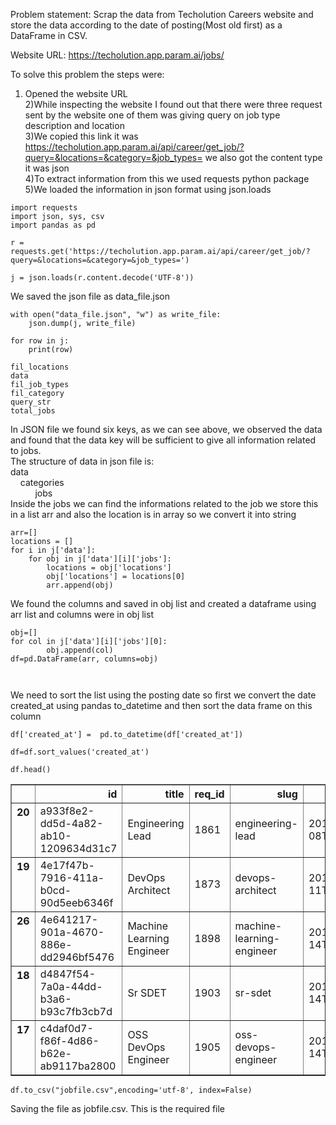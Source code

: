 
Problem statement: Scrap the data from Techolution Careers website and store the data according to the date of posting(Most old first) as a DataFrame in CSV.

Website URL: https://techolution.app.param.ai/jobs/

To solve this problem the steps were:<br>
1) Opened the website URL <br>
2)While inspecting the website I found out that there were three request sent by the website one of them was giving query on job type description and location<br> 
3)We copied this link it was https://techolution.app.param.ai/api/career/get_job/?query=&locations=&category=&job_types= we also got the content type it was json<br>
4)To extract information from this we used requests python package<br>
5)We loaded the information in json format using json.loads



```
import requests  
import json, sys, csv
import pandas as pd  

r = requests.get('https://techolution.app.param.ai/api/career/get_job/?query=&locations=&category=&job_types=')

j = json.loads(r.content.decode('UTF-8'))

```

We saved the json file as data_file.json


```
with open("data_file.json", "w") as write_file:
    json.dump(j, write_file)
```


```
for row in j:
    print(row)
```

    fil_locations
    data
    fil_job_types
    fil_category
    query_str
    total_jobs
    

In JSON file we found six keys, as we can see above, we observed the data and found that the data key will be sufficient to give all information related to jobs.<br>
The structure of data in json file is:<br>
data<br>
&nbsp;&nbsp;&nbsp;&nbsp;categories<br>
&nbsp;&nbsp;&nbsp;&nbsp;&nbsp;&nbsp;&nbsp;&nbsp;&nbsp;&nbsp;jobs<br>
Inside the jobs we can find the informations related to the job we store this in a list arr and also the location is in array so we convert it into string<br>





```
arr=[]
locations = []
for i in j['data']:
    for obj in j['data'][i]['jobs']:
        locations = obj['locations']
        obj['locations'] = locations[0]
        arr.append(obj)
```

We found the columns and saved in obj list and created a dataframe using arr list and columns were in obj list


```
obj=[]
for col in j['data'][i]['jobs'][0]:
        obj.append(col)
df=pd.DataFrame(arr, columns=obj)

                
```

We need to sort the list using the posting date so first we convert the date created_at using pandas to_datetime and then sort the data frame on this column


```
df['created_at'] =  pd.to_datetime(df['created_at'])
```


```
df=df.sort_values('created_at')
```


```
df.head()
```




<div>
<style>
    .dataframe thead tr:only-child th {
        text-align: right;
    }

    .dataframe thead th {
        text-align: left;
    }

    .dataframe tbody tr th {
        vertical-align: top;
    }
</style>
<table border="1" class="dataframe">
  <thead>
    <tr style="text-align: right;">
      <th></th>
      <th>id</th>
      <th>title</th>
      <th>req_id</th>
      <th>slug</th>
      <th>created_at</th>
      <th>locations</th>
      <th>description</th>
      <th>job_type</th>
      <th>min_exp</th>
      <th>max_exp</th>
      <th>added_by</th>
      <th>added_by_email</th>
      <th>category</th>
      <th>business_unit_name</th>
      <th>organization_name</th>
    </tr>
  </thead>
  <tbody>
    <tr>
      <th>20</th>
      <td>a933f8e2-dd5d-4a82-ab10-1209634d31c7</td>
      <td>Engineering Lead</td>
      <td>1861</td>
      <td>engineering-lead</td>
      <td>2019-02-08T13:11:49.966886Z</td>
      <td>mauritius</td>
      <td>&lt;p&gt;&lt;strong style="color: rgb(0, 0, 0); backgro...</td>
      <td>Full-time</td>
      <td>84</td>
      <td>216</td>
      <td>Rekha Allam</td>
      <td>rekha.allam@techolution.com</td>
      <td>Information Technology</td>
      <td>Cloud Automation - Mauritius</td>
      <td>Techolution Mauritius</td>
    </tr>
    <tr>
      <th>19</th>
      <td>4e17f47b-7916-411a-b0cd-90d5eeb6346f</td>
      <td>DevOps Architect</td>
      <td>1873</td>
      <td>devops-architect</td>
      <td>2019-02-11T12:00:25.061831Z</td>
      <td>Hyderabad</td>
      <td>&lt;p&gt;&lt;span style="color: rgb(0, 0, 0); backgroun...</td>
      <td>Full-time</td>
      <td>60</td>
      <td>180</td>
      <td>Nikhil Shekhar</td>
      <td>nick.shekhar@techolution.com</td>
      <td>Information Technology</td>
      <td>Cloud Automation - India</td>
      <td>Techolution Pvt Ltd</td>
    </tr>
    <tr>
      <th>26</th>
      <td>4e641217-901a-4670-886e-dd2946bf5476</td>
      <td>Machine Learning Engineer</td>
      <td>1898</td>
      <td>machine-learning-engineer</td>
      <td>2019-02-14T16:13:38.000894Z</td>
      <td>Hyderabad</td>
      <td>&lt;p&gt;&lt;strong style="color: rgb(51, 51, 51);"&gt;Tit...</td>
      <td>Full-time</td>
      <td>36</td>
      <td>60</td>
      <td>Madhav Kommineni</td>
      <td>madhav@techolution.com</td>
      <td>Facial recognition</td>
      <td>FaceOpen</td>
      <td>Techolution LLC</td>
    </tr>
    <tr>
      <th>18</th>
      <td>d4847f54-7a0a-44dd-b3a6-b93c7fb3cb7d</td>
      <td>Sr SDET</td>
      <td>1903</td>
      <td>sr-sdet</td>
      <td>2019-02-14T16:38:50.411436Z</td>
      <td>New York</td>
      <td>&lt;p&gt;Techolution is a premier cloud, user interf...</td>
      <td>Full-time</td>
      <td>36</td>
      <td>120</td>
      <td>Satish Kumar</td>
      <td>satish.kumar@techolution.com</td>
      <td>Information Technology</td>
      <td>UI/UX Modernization - US</td>
      <td>Techolution LLC</td>
    </tr>
    <tr>
      <th>17</th>
      <td>c4daf0d7-f86f-4d86-b62e-ab9117ba2800</td>
      <td>OSS DevOps Engineer</td>
      <td>1905</td>
      <td>oss-devops-engineer</td>
      <td>2019-02-14T16:55:20.844881Z</td>
      <td>Hyderabad</td>
      <td>&lt;p&gt;&lt;strong&gt;Title&amp;nbsp;: OSS DevOps Engineer&lt;/s...</td>
      <td>Full-time</td>
      <td>72</td>
      <td>144</td>
      <td>Pavan Kumar</td>
      <td>pavan.thirunahari@techolution.com</td>
      <td>Information Technology</td>
      <td>Cloud Automation - India</td>
      <td>Techolution Pvt Ltd</td>
    </tr>
  </tbody>
</table>
</div>




```
df.to_csv("jobfile.csv",encoding='utf-8', index=False)
```

Saving the file as jobfile.csv. This is the required file
